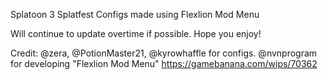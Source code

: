 Splatoon 3 Splatfest Configs made using Flexlion Mod Menu

Will continue to update overtime if possible. Hope you enjoy! 

Credit: @zera, @PotionMaster21, @kyrowhaffle for configs. @nvnprogram for developing "Flexlion Mod Menu" https://gamebanana.com/wips/70362
